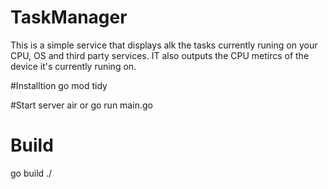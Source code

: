 # TaskManager


This is a simple service that displays alk the tasks currently runing 
on your CPU, OS and third party services.
IT also outputs the CPU metircs of the device it's currently runing on.

#Installtion
go mod tidy 

#Start server 
air 
  or
go run main.go 

# Build
go build ./
